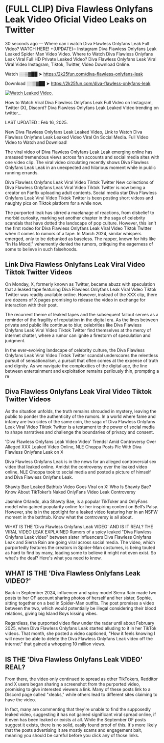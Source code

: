 # (FULL CLIP) Diva Flawless Onlyfans Leak Video Oficial Video Leaks on Twitter

30 seconds ago — Where can i watch Diva Flawless Onlyfans Leak Full Video? WATCH HERE! +(UPDATE)~ Instagram Diva Flawless Onlyfans Leak Leaked Spider Man Video Video. Where to Watch Diva Flawless Onlyfans Leak Viral Full HD Private Leaked Video? Diva Flawless Onlyfans Leak Viral Viral Video Instagram, Tiktok, Twitter, Video Download Online.

Watch ░░▒▓██ ➤ https://2k25fun.com/diva-flawless-onlyfans-leak

Download ░░▒▓██ ➤ https://2k25fun.com/diva-flawless-onlyfans-leak

[![Watch Leaked Video.](https://miro.medium.com/v2/resize:fit:828/format:webp/1*cilzJN44JGOrTw9NJCrNHA.gif "Watch Leaked Video")](https://2k25fun.com/diva-flawless-onlyfans-leak)

How to Watch Viral Diva Flawless Onlyfans Leak Full Video on Instagram, Twitter (X), Discord? Diva Flawless Onlyfans Leak Leaked Video trending on twitter...

LAST UPDATED : Feb 16, 2025.

New Diva Flawless Onlyfans Leak Leaked Video, Link to Watch Diva Flawless Onlyfans Leak Leaked Video Viral On Social Media. Full Video Video to Watch and Download!

The viral video of Diva Flawless Onlyfans Leak Leak emerging online has amassed tremendous views across fan accounts and social media sites with one video clip. The viral video circulating recently shows Diva Flawless Onlyfans Leak Leak in an unexpected and hilarious moment while in public running errands.

Diva Flawless Onlyfans Leak Viral Video Tiktok Twitter New collections of Diva Flawless Onlyfans Leak Viral Video Tiktok Twitter is now being a creator on Fanfix uploading adult contents. Social media star Diva Flawless Onlyfans Leak Viral Video Tiktok Twitter is been posting short videos and naughty pics on Tiktok platform for a while now.

The purported leak has stirred a maelanage of reactions, from disbelief to morbid curiosity, marking yet another chapter in the saga of celebrity scandals that have dotted the landscape of pop culture. However, this isn't the first rodeo for Diva Flawless Onlyfans Leak Viral Video Tiktok Twitter when it comes to rumors of a tape. In March 2024, similar whispers emerged, only to be debunked as baseless. The rapper, known for hits like "In Ha Mood," vehemently denied the rumors, critiquing the eagerness of some to believe in such falsehoods.

## Link Diva Flawless Onlyfans Leak Viral Video Tiktok Twitter Videos

On Monday, X, formerly known as Twitter, became abuzz with speculation that a leaked tape featuring Diva Flawless Onlyfans Leak Viral Video Tiktok Twitter was readily available online. However, instead of the XXX clip, there are dozens of X pages promising to release the video in exchange for interaction with their post.

The recurrent theme of leaked tapes and the subsequent fallout serves as a reminder of the fragility of reputation in the digital era. As the lines between private and public life continue to blur, celebrities like Diva Flawless Onlyfans Leak Viral Video Tiktok Twitter find themselves at the mercy of internet chatter, where a rumor can ignite a firestorm of speculation and judgment.

In the ever-evolving landscape of celebrity culture, the Diva Flawless Onlyfans Leak Viral Video Tiktok Twitter scandal underscores the relentless pursuit of sensationalism, a pursuit that often comes at the expense of truth and dignity. As we navigate the complexities of the digital age, the line between entertainment and exploitation remains perilously thin, prompting a re

##  Diva Flawless Onlyfans Leak Viral Video Tiktok Twitter Videos

As the situation unfolds, the truth remains shrouded in mystery, leaving the public to ponder the authenticity of the rumors. In a world where fame and infamy are two sides of the same coin, the saga of Diva Flawless Onlyfans Leak Viral Video Tiktok Twitter is a testament to the power of social media to shape narratives and challenge the boundaries of privacy and consent.

'Diva Flawless Onlyfans Leak Video Video' Trends! Amid Controversy Over Alleged XXX Leaked Video Online, NLE Choppa Posts Pic With Diva Flawless Onlyfans Leak on X

Diva Flawless Onlyfans Leak is in the news for an alleged controversial sex video that leaked online. Amidst the controversy over the leaked video online, NLE Choppa took to social media and posted a picture of himself and Diva Flawless Onlyfans Leak.

Shawty Bae Leaked Bathtub Video Goes Viral on X! Who Is Shawty Bae? Know About TikToker’s Naked OnlyFans Video Leak Controversy

Jasmine Orlando, aka Shawty Bae, is a popular TikToker and OnlyFans model who gained popularity online for her inspiring content on Bell’s Palsy. However, she is in the spotlight for a leaked video featuring her in an NSFW moment in the bathtub. Know what the controversy is all about.

WHAT IS THE 'Diva Flawless Onlyfans Leak VIDEO' AND IS IT REAL? THE VIRAL VIDEO LEAK EXPLAINED Rumors of a spicy leaked "Diva Flawless Onlyfans Leak video" between sister influencers Diva Flawless Onlyfans Leak and Sierra Rain are going viral across social media. The video, which purportedly features the creators in Spider-Man costumes, is being touted as hard to find by many, leading some to believe it might not even exist. So what's the deal? Here's what you need to know.

## WHAT IS THE 'Diva Flawless Onlyfans Leak VIDEO?'

Back in September 2024, influencer and spicy model Sierra Rain made two posts to her OF account sharing photos of herself and her sister, Sophie, sitting together on a bed in Spider-Man outfits. The post promises a video between the two, which would potentially be illegal considering their blood relations, giving big Island Boys kissing vibes.

Regardless, the purported video flew under the radar until about February 2025, when Diva Flawless Onlyfans Leak started alluding to it in her TikTok videos. That month, she posted a video captioned, "How it feels knowing I will never be able to delete the Diva Flawless Onlyfans Leak video off the internet" that gained a whopping 10 million views.

## IS THE 'Diva Flawless Onlyfans Leak VIDEO' REAL?

From there, the video only continued to spread as other TikTokers, Redditor and X users began sharing a screenshot from the purported video, promising to give interested viewers a link. Many of these posts link to a Discord page called "xleaks," while others lead to different sites claiming to have the video.

In fact, many are commenting that they're unable to find the supposedly leaked video, suggesting it has not gained significant viral spread online, if it even has been leaked or exists at all. While the September OF posts suggest it exists, there is no solid, easily found proof of this. It's more likely that the posts advertising it are mostly scams and engagement bait, meaning you should be careful before you click any of those links.